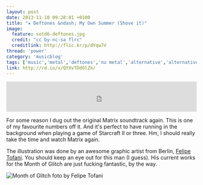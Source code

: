 ```yaml
---
layout: post
date: 2013-11-10 09:28:01 +0100
title: "★ Deftones &ndash; My Own Summer (Shove it)"
image:
  feature: sotd6-deftones.jpg
  credit: "cc by-nc-sa flrc"
  creditlink: http://flic.kr/p/dYqw7V
thread: 'power'
category: 'musicblog'
tags: ['music','metal','deftones','nu metal','alternative','alternative rock', 'matrix ost', 'song of the day']
link: http://rd.io/x/QYXvTDdOlZk/
---
```


<iframe width="100%" height="80" src="https://rd.io/i/QYXvTDdOlZk/" frameborder="0"></iframe>

For some reason I dug out the original Matrix soundtrack again. This is one of my favourite numbers off it. And it's perfect to have running in the background when playing a game of Starcraft II or three. Hm, I should really take the time and watch Matrix again.

The illustration was done by an awesome graphic artist from Berlin, [Felipe Tofani](https://www.facebook.com/felipetofani). You should keep an eye out for this man (I guess). His current works for the Month of Glitch are just fucking fantastic, by the way.

![Month of Glitch foto by Felipe Tofani]({{site.url}}/images/felipe-tofani-month-of-glitch.jpg)